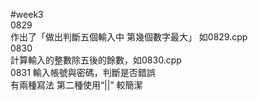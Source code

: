 #week3   
0829   
作出了「做出判斷五個輸入中 第幾個數字最大」 如0829.cpp   
0830  
計算輸入的整數除五後的餘數，如0830.cpp  
0831
輸入帳號與密碼，判斷是否錯誤   
有兩種寫法 第二種使用“||” 較簡潔  

